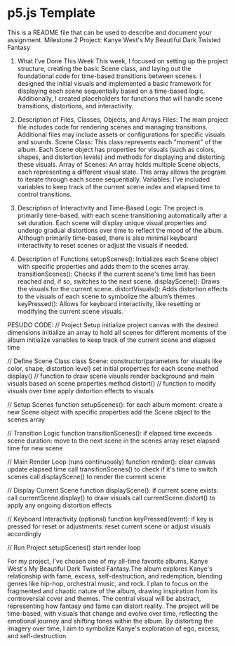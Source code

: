 # p5.js Template

This is a README file that can be used to describe and document your assignment.
Milestone 2 
Project: Kanye West's My Beautiful Dark Twisted Fantasy

1. What I’ve Done This Week
This week, I focused on setting up the project structure, creating the basic Scene class, and laying out the foundational code for time-based transitions between scenes. I designed the initial visuals and implemented a basic framework for displaying each scene sequentially based on a time-based logic. Additionally, I created placeholders for functions that will handle scene transitions, distortions, and interactivity.

2. Description of Files, Classes, Objects, and Arrays
Files: The main project file includes code for rendering scenes and managing transitions. Additional files may include assets or configurations for specific visuals and sounds.
Scene Class: This class represents each "moment" of the album. Each Scene object has properties for visuals (such as colors, shapes, and distortion levels) and methods for displaying and distorting these visuals.
Array of Scenes: An array holds multiple Scene objects, each representing a different visual state. This array allows the program to iterate through each scene sequentially.
Variables: I’ve included variables to keep track of the current scene index and elapsed time to control transitions.
3. Description of Interactivity and Time-Based Logic
The project is primarily time-based, with each scene transitioning automatically after a set duration. Each scene will display unique visual properties and undergo gradual distortions over time to reflect the mood of the album. Although primarily time-based, there is also minimal keyboard interactivity to reset scenes or adjust the visuals if needed.

4. Description of Functions
setupScenes(): Initializes each Scene object with specific properties and adds them to the scenes array.
transitionScenes(): Checks if the current scene's time limit has been reached and, if so, switches to the next scene.
displayScene(): Draws the visuals for the current scene.
distortVisuals(): Adds distortion effects to the visuals of each scene to symbolize the album’s themes.
keyPressed(): Allows for keyboard interactivity, like resetting or modifying the current scene visuals.


PESUDO CODE:
// Project Setup
initialize project canvas with the desired dimensions
initialize an array to hold all scenes for different moments of the album
initialize variables to keep track of the current scene and elapsed time

// Define Scene Class
class Scene:
    constructor(parameters for visuals like color, shape, distortion level)
        set initial properties for each scene
    method display() // function to draw scene visuals
        render background and main visuals based on scene properties
    method distort() // function to modify visuals over time
        apply distortion effects to visuals

// Setup Scenes
function setupScenes():
    for each album moment:
        create a new Scene object with specific properties
        add the Scene object to the scenes array

// Transition Logic
function transitionScenes():
    if elapsed time exceeds scene duration:
        move to the next scene in the scenes array
        reset elapsed time for new scene

// Main Render Loop (runs continuously)
function render():
    clear canvas
    update elapsed time
    call transitionScenes() to check if it's time to switch scenes
    call displayScene() to render the current scene

// Display Current Scene
function displayScene():
    if current scene exists:
        call currentScene.display() to draw visuals
        call currentScene.distort() to apply any ongoing distortion effects

// Keyboard Interactivity (optional)
function keyPressed(event):
    if key is pressed for reset or adjustments:
        reset current scene or adjust visuals accordingly

// Run Project
setupScenes()
start render loop



For my project, I’ve chosen one of my all-time favorite albums, Kanye West's My Beautiful Dark Twisted Fantasy.The album explores Kanye's relationship with fame, excess, self-destruction, and redemption, blending genres like hip-hop, orchestral music, and rock. I plan to focus on the fragmented and chaotic nature of the album, drawing inspiration from its controversial cover and themes. The central visual will be abstract, representing how fantasy and fame can distort reality. The project will be time-based, with visuals that change and evolve over time, reflecting the emotional journey and shifting tones within the album. By distorting the imagery over time, I aim to symbolize Kanye's exploration of ego, excess, and self-destruction.